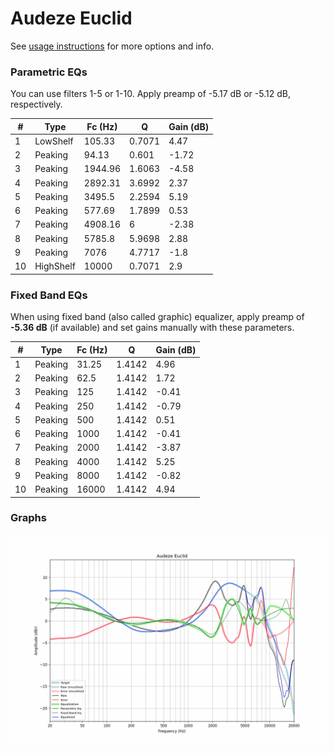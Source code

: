 # Audeze Euclid
See [usage instructions](https://github.com/jaakkopasanen/AutoEq#usage) for more options and info.

### Parametric EQs
You can use filters 1-5 or 1-10. Apply preamp of -5.17 dB or -5.12 dB, respectively.

|   # | Type      |   Fc (Hz) |      Q |   Gain (dB) |
|-----|-----------|-----------|--------|-------------|
|   1 | LowShelf  |    105.33 | 0.7071 |        4.47 |
|   2 | Peaking   |     94.13 | 0.601  |       -1.72 |
|   3 | Peaking   |   1944.96 | 1.6063 |       -4.58 |
|   4 | Peaking   |   2892.31 | 3.6992 |        2.37 |
|   5 | Peaking   |   3495.5  | 2.2594 |        5.19 |
|   6 | Peaking   |    577.69 | 1.7899 |        0.53 |
|   7 | Peaking   |   4908.16 | 6      |       -2.38 |
|   8 | Peaking   |   5785.8  | 5.9698 |        2.88 |
|   9 | Peaking   |   7076    | 4.7717 |       -1.8  |
|  10 | HighShelf |  10000    | 0.7071 |        2.9  |

### Fixed Band EQs
When using fixed band (also called graphic) equalizer, apply preamp of **-5.36 dB** (if available) and set gains manually with these parameters.

|   # | Type    |   Fc (Hz) |      Q |   Gain (dB) |
|-----|---------|-----------|--------|-------------|
|   1 | Peaking |     31.25 | 1.4142 |        4.96 |
|   2 | Peaking |     62.5  | 1.4142 |        1.72 |
|   3 | Peaking |    125    | 1.4142 |       -0.41 |
|   4 | Peaking |    250    | 1.4142 |       -0.79 |
|   5 | Peaking |    500    | 1.4142 |        0.51 |
|   6 | Peaking |   1000    | 1.4142 |       -0.41 |
|   7 | Peaking |   2000    | 1.4142 |       -3.87 |
|   8 | Peaking |   4000    | 1.4142 |        5.25 |
|   9 | Peaking |   8000    | 1.4142 |       -0.82 |
|  10 | Peaking |  16000    | 1.4142 |        4.94 |

### Graphs
![](./Audeze%20Euclid.png)
